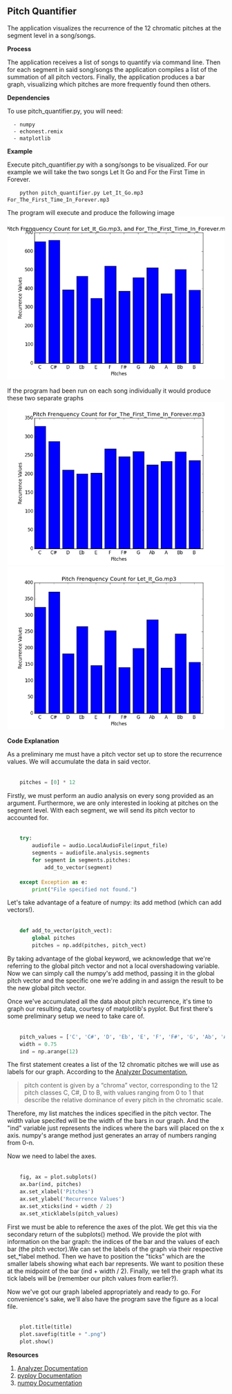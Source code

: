 ## Pitch Quantifier ##

The application visualizes the recurrence of the 12 chromatic pitches at the segment level in a song/songs.

**Process**

The application receives a list of songs to quantify via command line. Then for each segment in said song/songs the application compiles a list of the summation of all pitch vectors. Finally, the application produces a bar graph, visualizing which pitches are more frequently found then others.

**Dependencies**

To use pitch_quantifier.py, you will need:

      - numpy
      - echonest.remix
      - matplotlib

**Example**

Execute pitch_quantifier.py with a song/songs to be visualized. For our example we will take the two songs Let It Go and For the First Time in Forever.

```
    python pitch_quantifier.py Let_It_Go.mp3 For_The_First_Time_In_Forever.mp3
```

The program will execute and produce the following image
    ![Pitch Quantified Graph Example](https://github.com/Bryconc/CS3535/blob/master/Research%20Module%201/Pitch%20Frenquency%20Count%20for%20Let_It_Go.mp3,%20and%20For_The_First_Time_In_Forever.mp3.png?raw=true)

If the program had been run on each song individually it would produce these two separate graphs
    ![Pitch Quantified Graph Example - First Time](https://github.com/Bryconc/CS3535/blob/master/Research%20Module%201/Pitch%20Frenquency%20Count%20for%20For_The_First_Time_In_Forever.mp3.png?raw=true)
    ![Pitch Quantified Graph Example - Let It Go](https://github.com/Bryconc/CS3535/blob/master/Research%20Module%201/Pitch%20Frenquency%20Count%20for%20Let_It_Go.mp3.png?raw=true)

**Code Explanation**

As a preliminary me must have a pitch vector set up to store the recurrence values. We will accumulate the data in said vector.

```python

    pitches = [0] * 12
```

Firstly, we must perform an audio analysis on every song provided as an argument. Furthermore, we are only interested in looking at pitches on the segment level. With each segment, we will send its pitch vector to accounted for.

```python

    try:
        audiofile = audio.LocalAudioFile(input_file)
        segments = audiofile.analysis.segments
        for segment in segments.pitches:
            add_to_vector(segment)

    except Exception as e:
        print("File specified not found.")
```

Let's take advantage of a feature of numpy: its add method (which can add vectors!).

```python

    def add_to_vector(pitch_vect):
        global pitches
        pitches = np.add(pitches, pitch_vect)
```
By taking advantage of the global keyword, we acknowledge that we're referring to the global pitch vector and not a local overshadowing variable. Now we can simply call the numpy's add method, passing it in the global pitch vector and the specific one we're adding in and assign the result to be the new global pitch vector.

Once we've accumulated all the data about pitch recurrence, it's time to graph our resulting data, courtesy of matplotlib's pyplot. But first there's some preliminary setup we need to take care of.

```python

    pitch_values = ['C', 'C#', 'D', 'Eb', 'E', 'F', 'F#', 'G', 'Ab', 'A', 'Bb', 'B']
    width = 0.75
    ind = np.arange(12)
```

The first statement creates a list of the 12 chromatic pitches we will use as labels for our graph. According to the [Analyzer Documentation],

>pitch content is given by a “chroma” vector, corresponding to the 12 pitch classes C, C#, D to B, with values ranging
from 0 to 1 that describe the relative dominance of every pitch in the chromatic scale.

Therefore, my list matches the indices specified in the pitch vector. The width value specifed will be the width of the bars in our graph. And the "ind" variable just represents the indices where the bars will placed on the x axis. numpy's arange method just generates an array of numbers ranging from 0-n.

Now we need to label the axes.
```python

    fig, ax = plot.subplots()
    ax.bar(ind, pitches)
    ax.set_xlabel('Pitches')
    ax.set_ylabel('Recurrence Values')
    ax.set_xticks(ind + width / 2)
    ax.set_xticklabels(pitch_values)
```

First we must be able to reference the axes of the plot. We get this via the secondary return of the subplots() method. We provide the plot with information on the bar graph: the indices of the bar and the values of each bar (the pitch vector).We can set the labels of the graph via their respective set_*label method. Then we have to position the "ticks" which are the smaller labels showing what each bar represents. We want to position these at the midpoint of the bar (ind + width / 2). Finally, we tell the graph what its tick labels will be (remember our pitch values from earlier?).

Now we've got our graph labeled appropriately and ready to go. For convenience's sake, we'll also have the program save the figure as a local file.

```python

    plot.title(title)
    plot.savefig(title + ".png")
    plot.show()
```


**Resources**
1. [Analyzer Documentation]
2. [pyploy Documentation]
3. [numpy Documentation]


[Analyzer Documentation]: http://developer.echonest.com/docs/v4/_static/AnalyzeDocumentation.pdf
[pyploy Documentation]: http://matplotlib.org/api/pyplot_api.html
[numpy Documentation]: http://docs.scipy.org/doc/